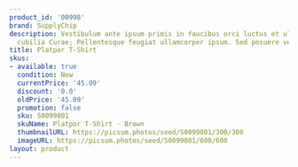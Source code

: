 ```yaml
---
product_id: '00998'
brand: SupplyChip
description: Vestibulum ante ipsum primis in faucibus orci luctus et ultrices posuere
  cubilia Curae; Pellentesque feugiat ullamcorper ipsum. Sed posuere vestibulum nisl.
title: Platpor T-Shirt
skus:
- available: true
  condition: New
  currentPrice: '45.09'
  discount: '0.0'
  oldPrice: '45.09'
  promotion: false
  sku: S0099801
  skuName: Platpor T-Shirt - Brown
  thumbnailURL: https://picsum.photos/seed/S0099801/300/300
  imageURL: https://picsum.photos/seed/S0099801/600/600
layout: product
---
```

